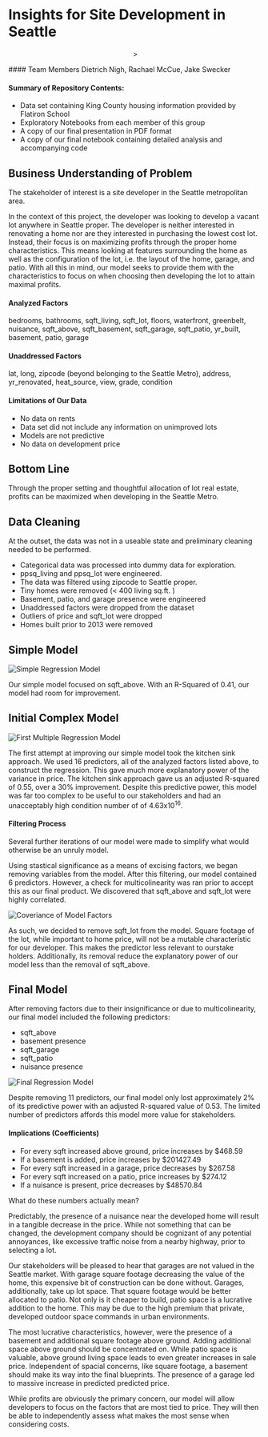 # Insights for Site Development in Seattle
<p align="center">
  <img src="images/seattleskyline.jpg" alt="">
>
</p>
#### Team Members
Dietrich Nigh, Rachael McCue, Jake Swecker

#### Summary of Repository Contents:
* Data set containing King County housing information provided by Flatiron School
* Exploratory Notebooks from each member of this group
* A copy of our final presentation in PDF format
* A copy of our final notebook containing detailed analysis and accompanying code

## Business Understanding of Problem

The stakeholder of interest is a site developer in the Seattle metropolitan area. 

In the context of this project, the developer was looking to develop a vacant lot anywhere in Seattle proper. The developer is neither interested in renovating a home nor are they interested in purchasing the lowest cost lot. Instead, their focus is on maximizing profits through the proper home characteristics. This means looking at features surrounding the home as well as the configuration of the lot, i.e. the layout of the home, garage, and patio. With all this in mind, our model seeks to provide them with the characteristics to focus on when choosing then developing the lot to attain maximal profits.

#### Analyzed Factors

bedrooms, bathrooms, sqft_living, sqft_lot, floors, waterfront, greenbelt, nuisance, sqft_above, sqft_basement, sqft_garage, sqft_patio, yr_built, basement, patio, garage

#### Unaddressed Factors

lat, long, zipcode (beyond belonging to the Seattle Metro), address, yr_renovated, heat_source, view, grade, condition

#### Limitations of Our Data

* No data on rents
* Data set did not include any information on unimproved lots
* Models are not predictive
* No data on development price

## Bottom Line

Through the proper setting and thoughtful allocation of lot real estate, profits can be maximized when developing in the Seattle Metro.

## Data Cleaning

At the outset, the data was not in a useable state and preliminary cleaning needed to be performed.
* Categorical data was processed into dummy data for exploration.
* ppsq_living and ppsq_lot were engineered.
* The data was filtered using zipcode to Seattle proper.
* Tiny homes were removed (< 400 living sq.ft. )
* Basement, patio, and garage presence were engineered
* Unaddressed factors were dropped from the dataset
* Outliers of price and sqft_lot were dropped
* Homes built prior to 2013 were removed

## Simple Model

![Simple Regression Model](images/simple_reg.png)

Our simple model focused on sqft_above. With an R-Squared of 0.41, our model had room for improvement. 

## Initial Complex Model

![First Multiple Regression Model](images/first_multiple_reg.png)

The first attempt at improving our simple model took the kitchen sink approach. We used 16 predictors, all of the analyzed factors listed above, to construct the regression. This gave much more explanatory power of the variance in price. The kitchen sink approach gave us an adjusted R-squared of 0.55, over a 30% improvement.  Despite this predictive power, this model was far too complex to be useful to our stakeholders and had an unacceptably high condition number of of 4.63x10<sup>16</sup>.

#### Filtering Process

Several further iterations of our model were made to simplify what would otherwise be an unruly model.

Using stastical significance as a means of excising factors, we began removing variables from the model. After this filtering, our model contained 6 predictors. However, a check for multicolinearity was ran prior to accept this as our final product. We discovered that sqft_above and sqft_lot were highly correlated.

![Coveriance of Model Factors](images/covar.png)

As such, we decided to remove sqft_lot from the model. Square footage of the lot, while important to home price, will not be a mutable characteristic for our developer. This makes the predictor less relevant to ourstake holders. Additionally, its removal reduce the explanatory power of our model less than the removal of sqft_above.

## Final Model
After removing factors due to their insignificance or due to multicolinearity, our final model included the following predictors:
* sqft_above
* basement presence
* sqft_garage
* sqft_patio
* nuisance presence

![Final Regression Model](images/final_multiple_reg.png)

Despite removing 11 predictors, our final model only lost approximately 2% of its predictive power with an adjusted R-squared value of 0.53. The limited number of predictors affords this model more value for stakeholders. 


#### Implications (Coefficients)

* For every sqft increased above ground, price increases by $468.59
* If a basement is added, price increases by $201427.49
* For every sqft increased in a garage, price decreases by $267.58
* For every sqft increased on a patio, price increases by $274.12
* If a nuisance is present, price decreases by $48570.84

What do these numbers actually mean?

Predictably, the presence of a nuisance near the developed home will result in a tangible decrease in the price. While not something that can be changed, the development company should be cognizant of any potential annoyances, like excessive traffic noise from a nearby highway, prior to selecting a lot. 

Our stakeholders will be pleased to hear that garages are not valued in the Seattle market. With garage square footage decreasing the value of the home, this expensive bit of construction can be done without.  Garages, additionally, take up lot space. That square footage would be better allocated to patio. Not only is it cheaper to build, patio space is a lucrative addition to the home. This may be due to the high premium that private, developed outdoor space commands in urban environments. 

The most lucrative characteristics, however, were the presence of a basement and additional square footage above ground. Adding additional space above ground should be concentrated on. While patio space is valuable, above ground living space leads to even greater increases in sale price. Independent of spacial concerns, like square footage, a basement should make its way into the final blueprints. The presence of a garage led to massive increase in predicted predicted price.

While profits are obviously the primary concern, our model will allow developers to focus on the factors that are most tied to price. They will then be able to independently assess what makes the most sense when considering costs.